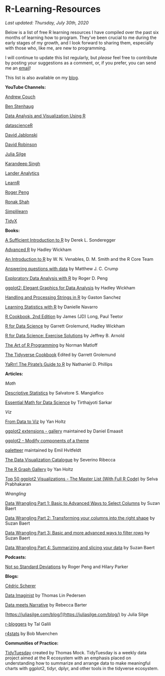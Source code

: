 # R-Learning-Resources

*Last updated: Thursday, July 30th, 2020*

Below is a list of free R learning resources I have compiled over the past six months of learning how to program. They've been crucial to me during the early stages of my growth, and I look forward to sharing them, especially with those who, like me, are new to programming. 

I will continue to update this list regularly, but *please* feel free to contribute by posting your suggestions as a comment, or, if you prefer, you can send me an [email](mailto:ericfletcher3@gmail.com)! 

This list is also available on my [blog](https://ericfletcher.netlify.app/blog/r-educational-resource-list/).


**YouTube Channels:**

[Andrew Couch](https://www.youtube.com/channel/UCnwYO3Sz_emBTC1sTZ6TlsQ)

[Ben Stenhaug](https://www.youtube.com/user/benastenhaug/videos)

[Data Analysis and Visualization Using R](https://www.youtube.com/channel/UClLf9MZuUy89IwGtRHC0RzQ)

[datascienceR](https://www.youtube.com/channel/UCb5aI-GwJm3ZxlwtCsLu78Q)

[David Jablonski](https://www.youtube.com/channel/UCzE7zgPikKvVUJPBKrndHMA)

[David Robinson](https://www.youtube.com/channel/UCeiiqmVK07qhY-wvg3IZiZQ)

[Julia Silge](https://www.youtube.com/channel/UCTTBgWyJl2HrrhQOOc710kA)

[Karandeep Singh](https://www.youtube.com/channel/UC7eRNr1Pprls2aU5WWPz15Q)

[Lander Analytics](https://www.youtube.com/channel/UC2-hKemnrmVCH_29duyJ26A)

[LearnR](https://www.youtube.com/c/TheLearnR/videos)

[Roger Peng](https://www.youtube.com/channel/UCZA0RbbSK1IXeeJysKYRWuQ)

[Ronak Shah](https://www.youtube.com/channel/UCv3be7W260HXd2BoK9KihMQ)

[Simplilearn](https://www.youtube.com/playlist?list=PLEiEAq2VkUUKAw0aAJ1W4jpZ1q9LpX4yG)

[TidyX](https://www.youtube.com/channel/UCP8l94xtoemCH_GxByvTuFQ)

**Books:**

[A Sufficient Introduction to R](https://dereksonderegger.github.io/570L/) by Derek L. Sonderegger

[Advanced R](https://adv-r.hadley.nz/introduction.html) by Hadley Wickham

[An Introduction to R](https://cran.r-project.org/doc/manuals/r-release/R-intro.pdf) by W. N. Venables, D. M. Smith and the R Core Team

[Answering questions with data](https://crumplab.github.io/statistics/) by Matthew J. C. Crump

[Exploratory Data Analysis with R](https://bookdown.org/rdpeng/exdata/) by Roger D. Peng

[ggplot2: Elegant Graphics for Data Analysis](https://ggplot2-book.org/index.html) by Hadley Wickham

[Handling and Processing Strings in R](https://www.gastonsanchez.com/Handling_and_Processing_Strings_in_R.pdf) by Gaston Sanchez

[Learning Statistics with R](https://learningstatisticswithr.com/) by Danielle Navarro

[R Cookbook, 2nd Edition](https://rc2e.com/index.html) by James (JD) Long, Paul Teetor

[R for Data Science](https://r4ds.had.co.nz/) by Garrett Grolemund, Hadley Wickham

[R for Data Science: Exercise Solutions](https://jrnold.github.io/r4ds-exercise-solutions/) by Jeffrey B. Arnold

[The Art of R Programming](http://diytranscriptomics.com/Reading/files/The%20Art%20of%20R%20Programming.pdf) by Norman Matloff

[The Tidyverse Cookbook](https://rstudio-education.github.io/tidyverse-cookbook/index.html) Edited by Garrett Grolemund

[YaRrr! The Pirate’s Guide to R](https://bookdown.org/ndphillips/YaRrr/) by Nathaniel D. Phillips


**Articles:**

*Math*

[Descriptive Statistics](https://rcompanion.org/handbook/C_02.html) by Salvatore S. Mangiafico

[Essential Math for Data Science](https://medium.com/s/story/essential-math-for-data-science-why-and-how-e88271367fbd) by Tirthajyoti Sarkar

*Viz*

[From Data to Viz](https://www.data-to-viz.com/) by Yan Holtz

[ggplot2 extensions - gallery](https://exts.ggplot2.tidyverse.org/gallery/) maintained by Daniel Emaasit

[ggplot2 - Modify components of a theme](https://ggplot2.tidyverse.org/reference/theme.html)

[paletteer](https://emilhvitfeldt.github.io/paletteer/) maintained by Emil Hvitfeldt

[The Data Visualization Catalogue](https://datavizcatalogue.com/index.html) by Severino Ribecca

[The R Graph Gallery](https://www.r-graph-gallery.com/) by Yan Holtz

[Top 50 ggplot2 Visualizations - The Master List (With Full R Code)](http://r-statistics.co/Top50-Ggplot2-Visualizations-MasterList-R-Code.html) by Selva Prabhakaran

*Wrangling*

[Data Wrangling Part 1: Basic to Advanced Ways to Select Columns](https://suzan.rbind.io/2018/01/dplyr-tutorial-1/) by Suzan Baert

[Data Wrangling Part 2: Transforming your columns into the right shape](https://suzan.rbind.io/2018/02/dplyr-tutorial-2/) by Suzan Baert

[Data Wrangling Part 3: Basic and more advanced ways to filter rows](https://suzan.rbind.io/2018/02/dplyr-tutorial-3/) by Suzan Baert

[Data Wrangling Part 4: Summarizing and slicing your data](https://suzan.rbind.io/2018/04/dplyr-tutorial-4/) by Suzan Baert

**Podcasts:**

[Not so Standard Deviations](http://nssdeviations.com/) by Roger Peng and Hilary Parker

**Blogs:**

[Cédric Scherer](https://cedricscherer.netlify.app/)

[Data Imaginist](https://www.data-imaginist.com/) by Thomas Lin Pedersen

[Data meets Narrative](http://www.rebeccabarter.com/blog/) by Rebecca Barter

[https://juliasilge.com/blog/](https://juliasilge.com/blog/) by Julia Silge

[r-bloggers](https://www.r-bloggers.com/) by Tal Galili

[r4stats](http://r4stats.com/blog/) by Bob Muenchen

**Communities of Practice:**

[TidyTuesday](https://github.com/rfordatascience/tidytuesday) created by Thomas Mock. TidyTuesday is a weekly data project aimed at the R ecosystem with an emphasis placed on understanding how to summarize and arrange data to make meaningful charts with ggplot2, tidyr, dplyr, and other tools in the tidyverse ecosystem. 

